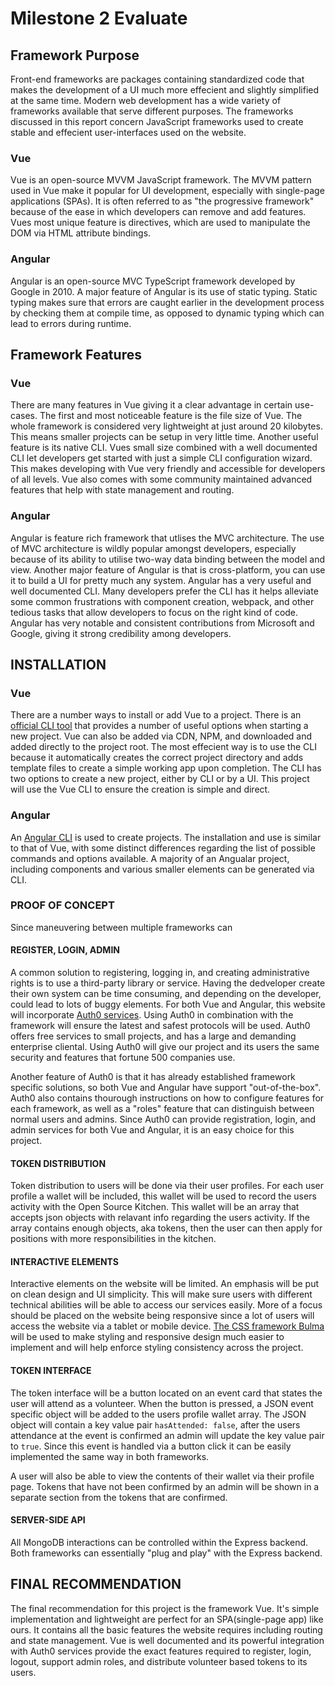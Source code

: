 # Milestone 2 Evaluate

## Framework Purpose

Front-end frameworks are packages containing standardized code that makes the development of a UI much more effecient and slightly simplified at the same time. Modern web development has a wide variety of frameworks available that serve different purposes. The frameworks discussed in this report concern JavaScript frameworks used to create stable and effecient user-interfaces used on the website.   

### Vue

Vue is an open-source MVVM JavaScript framework. The MVVM pattern used in Vue make it popular for UI development, especially with single-page applications (SPAs). It is often referred to as "the progressive framework" because of the ease in which developers can remove and add features. Vues most unique feature is directives, which are used to manipulate the DOM via HTML attribute bindings.

### Angular

Angular is an open-source MVC TypeScript framework developed by Google in 2010. A major feature of Angular is its use of static typing. Static typing makes sure that errors are caught earlier in the development process by checking them at  compile time, as opposed to dynamic typing which can lead to errors during runtime. 

## Framework Features

### Vue

There are many features in Vue giving it a clear advantage in certain use-cases. The first and most noticeable feature is the file size of Vue. The whole framework is considered very lightweight at just around 20 kilobytes. This means smaller projects can be setup in very little time. Another useful feature is its native CLI. Vues small size combined with a well documented CLI let developers get started with just a simple CLI configuration wizard. This makes developing with Vue very friendly and accessible for developers of all levels. Vue also comes with some community maintained advanced features that help with state management and routing.

### Angular

Angular is feature rich framework that utlises the MVC architecture. The use of MVC architecture is wildly popular amongst developers, especially because of its ability to utilise two-way data binding between the model and view. Another major feature of Angular is that is cross-platform, you can use it to build a UI for pretty much any system. Angular has a very useful and well documented CLI. Many developers prefer the CLI has it helps alleviate some common frustrations with component creation, webpack, and other tedious tasks that allow developers to focus on the right kind of code. Angular has very notable and consistent contributions from Microsoft and Google, giving it strong credibility among developers. 

## INSTALLATION

### Vue

There are a number ways to install or add Vue to a project. There is an [official CLI tool](https://cli.vuejs.org/) that provides a number of useful options when starting a new project. Vue can also be added via CDN, NPM, and downloaded and added directly to the project root. The most effecient way is to use the CLI because it automatically creates the correct project directory and adds template files to create a simple working app upon completion. The CLI has two options to create a new project, either by CLI or by a UI. This project will use the Vue CLI to ensure the creation is simple and direct.

<!-- screenshots -->

### Angular

An [Angular CLI](https://angular.io/guide/setup-local#install-the-angular-cli) is used to create projects. The installation and use is similar to that of Vue, with some distinct differences regarding the list of possible commands and options available. A majority of an Angualar project, including components and various smaller elements can be generated via CLI. 

<!-- screenshots -->

### PROOF OF CONCEPT

Since maneuvering between multiple frameworks can

#### REGISTER, LOGIN, ADMIN

A common solution to registering, logging in, and creating administrative rights is to use a third-party library or service. Having the dedveloper create their own system can be time consuming, and depending on the developer, could lead to lots of buggy elements. For both Vue and Angular, this website will incorporate [Auth0 services](https://auth0.com/). Using Auth0 in combination with the framework will ensure the latest and safest protocols will be used. Auth0 offers free services to small projects, and has a large and demanding enterprise cliental. Using Auth0 will give our project and its users the same security and features that fortune 500 companies use.

Another feature of Auth0 is that it has already established framework specific solutions, so both Vue and Angular have support "out-of-the-box". Auth0 also contains thourough instructions on how to configure features for each framework, as well as a "roles" feature that can distinguish between normal users and admins. Since Auth0 can provide registration, login, and admin services for both Vue and Angular, it is an easy choice for this project.

<!-- screenshot of auth0 -->

#### TOKEN DISTRIBUTION

Token distribution to users will be done via their user profiles. For each user profile a wallet will be included, this wallet will be used to record the users activity with the Open Source Kitchen. This wallet will be an array that accepts json objects with relavant info regarding the users activity. If the array contains enough objects, aka tokens, then the user can then apply for positions with more responsibilities in the kitchen. 

<!-- screenshot of user profile with wallet array -->

#### INTERACTIVE ELEMENTS

Interactive elements on the website will be limited. An emphasis will be put on clean design and UI simplicity. This will make sure users with different technical abilities will be able to access our services easily. More of a focus should be placed on the website being responsive since a lot of users will access the website via a tablet or mobile device. [The CSS framework Bulma](https://bulma.io/) will be used to make styling and responsive design much easier to implement and will help enforce styling consistency across the project.

#### TOKEN INTERFACE

The token interface will be a button located on an event card that states the user will attend as a volunteer. When the button is pressed, a JSON event specific object will be added to the users profile wallet array. The JSON object will contain a key value pair ``` hasAttended: false ```, after the users attendance at the event is confirmed an admin will update the key value pair to ``` true ```. Since this event is handled via a button click it can be easily implemented the same way in both frameworks. 

A user will also be able to view the contents of their wallet via their profile page. Tokens that have not been confirmed by an admin will be shown in a separate section from the tokens that are confirmed.

#### SERVER-SIDE API

All MongoDB interactions can be controlled within the Express backend. Both frameworks can essentially "plug and play" with the Express backend. 

## FINAL RECOMMENDATION

The final recommendation for this project is the framework Vue. It's simple implementation and lightweight are perfect for an SPA(single-page app) like ours. It contains all the basic features the website requires including routing and state management. Vue is well documented and its powerful integration with Auth0 services provide the exact features required to register, login, logout, support admin roles, and distribute volunteer based tokens to its users.
